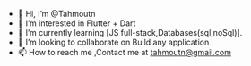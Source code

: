 - 👋 Hi, I’m @Tahmoutn
- 👀 I’m interested in Flutter + Dart
- 🌱 I’m currently learning [JS full-stack,Databases(sql,noSql)].
- 💞️ I’m looking to collaborate on Build any application
- 📫 How to reach me ,Contact me at tahmoutn@gmail.com

<!---
Tahmoutn/Tahmoutn is a ✨ special ✨ repository because its `README.md` (this file) appears on your GitHub profile.
You can click the Preview link to take a look at your changes.
--->
